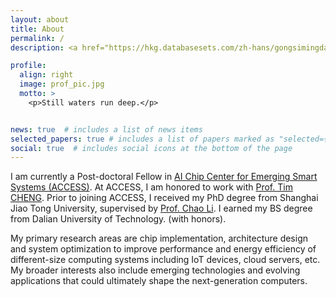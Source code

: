 ```yaml
---
layout: about
title: About
permalink: /
description: <a href="https://hkg.databasesets.com/zh-hans/gongsimingdan/number/2927539">AI Chip Center for Emerging Smart Systems</a> . <a href="https://hkust.edu.hk/">Hong Kong University of Science and Technology</a> . Hong Kong Science Park . Pak Shek Kok . Hong Kong.

profile:
  align: right
  image: prof_pic.jpg
  motto: >
    <p>Still waters run deep.</p>


news: true  # includes a list of news items
selected_papers: true # includes a list of papers marked as "selected={true}"
social: true  # includes social icons at the bottom of the page
---
```


I am currently a Post-doctoral Fellow in <a href="https://hkg.databasesets.com/zh-hans/gongsimingdan/number/2927539">AI Chip Center for Emerging Smart Systems (ACCESS)</a>. At ACCESS, I am honored to work with <a href="https://seng.hkust.edu.hk/about/people/faculty/tim-kwang-ting-cheng">Prof. Tim CHENG</a>. Prior to joining ACCESS, I received my PhD degree from Shanghai Jiao Tong University, supervised by  <a href="https://www.cs.sjtu.edu.cn/~lichao/index.html">Prof. Chao Li</a>. I earned my BS degree from Dalian University of Technology. (with honors).

My primary research areas are chip implementation, architecture design and system optimization to improve performance and energy efficiency of different-size computing systems including IoT devices, cloud servers, etc. My broader interests also include emerging technologies and evolving applications that could ultimately shape the next-generation computers.

<!-- **My research interests include**:

**Highly-Ecient Cloud Platforms**: Architecture design and system optimization for better utilizing power resource to improve performance as well as energy eciency of both existing and emerging applications running on cloud platforms.

**Highly-Available Computer Systems**: Resilient power and energy optimization frameworks for protecting computer systems from a malicious adversary who exploits the vulnerabilities within aggressive power provisioning and management schemes.

**Highly-Scalable Data Centers**: Cross-layer designs of managing various heterogeneous power infrastructures and computing components to put the energy-saving limits of current data centers for supporting scale-out workloads and servers. -->
